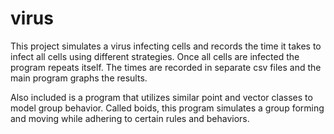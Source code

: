 # virus

This project simulates a virus infecting cells and records the time it takes to infect all cells using different strategies. Once all cells are infected
the program repeats itself. The times are recorded in separate csv files and the main program graphs the results.

Also included is a program that utilizes similar point and vector classes to model group behavior. Called boids, this program simulates a group forming and moving
while adhering to certain rules and behaviors.
